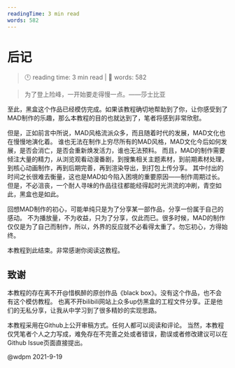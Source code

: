 ```yaml
---
readingTime: 3 min read
words: 582
---
```

# 后记
<!-- READING-TIME:START -->
>  🕛 reading time: 3 min read | 🔖 words: 582
<!-- READING-TIME:END -->

> 为了登上险峰，一开始要走得慢一点。——莎士比亚

至此，黑盒这个作品已经模仿完成。如果该教程确切地帮助到了你，让你感受到了
MAD制作的乐趣，那么本教程的目的也就达到了，笔者将感到非常欣慰。

但是，正如前言中所说，MAD风格流派众多，而且随着时代的发展，MAD文化也在慢慢地演化着。
谁也无法在制作上穷尽所有的MAD风格，MAD文化今后如何发展，是否会消亡，是否会重新焕发活力，谁也无法预料。
而且，MAD的制作需要倾注大量的精力，从浏览观看动漫番剧，到搜集相关主题素材，到前期素材处理，到核心动画制作，再到后期完善，再到渲染导出，到打包上传分享。
其中付出的时间之长很难去衡量，这也是MAD如今陷入困境的重要原因——制作周期过长。
但是，不必沮丧，一个耐人寻味的作品往往都能经得起时光洪流的冲刷，青空如此，黑盒也是如此。

回想MAD制作的初心，可能单纯只是为了分享某一部作品，分享一份属于自己的感动。
不为播放量，不为收益，只为了分享，仅此而已。很多时候，MAD的制作仅仅是为了自己而制作，所以，外界的反应就不必看得太重了。勿忘初心，方得始终。

本教程到此结束。非常感谢你阅读这教程。

## 致谢

本教程的存在离不开@惜枫醉的原创作品《black box》。没有这个作品，也不会有这个模仿教程。
也离不开bilibili网站上众多up仿黑盒的工程文件分享。正是他们的无私分享，让我从中学习到了很多精妙的实现思路。

本教程采用在Github上公开审稿方式。任何人都可以阅读和评论。
当然，本教程仅凭笔者个人之力写成，难免存在不完善之处或者错误，勘误或者修改建议可以在Github Issue页面直接提出。

@wdpm 2021-9-19
